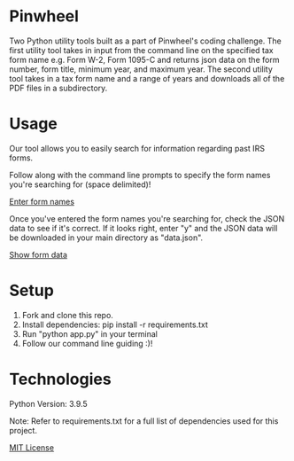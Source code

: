 # Pinwheel

Two Python utility tools built as a part of Pinwheel's coding challenge. The first utility tool takes in input from the command line on the specified tax form name e.g. Form W-2, Form 1095-C and returns json data on the form number, form title, minimum year, and maximum year. The second utility tool takes in a tax form name and a range of years and downloads all of the PDF files in a subdirectory.

# Usage

Our tool allows you to easily search for information regarding past IRS forms.

Follow along with the command line prompts to specify the form names you're searching for (space delimited)!

[Enter form names](https://i.imgur.com/73gb3RL.png)

Once you've entered the form names you're searching for, check the JSON data to see if it's correct. If it looks right, enter "y" and the JSON data will be downloaded in your main directory as "data.json".

[Show form data](https://i.imgur.com/gQtARbg.png)

# Setup

1. Fork and clone this repo.
2. Install dependencies: pip install -r requirements.txt
3. Run "python app.py" in your terminal
4. Follow our command line guiding :)!

# Technologies

Python Version: 3.9.5

Note: Refer to requirements.txt for a full list of dependencies used for this project.

[MIT License](https://github.com/kelvinlin97)
